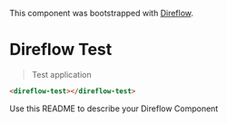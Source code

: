 This component was bootstrapped with [Direflow](https://direflow.io).

# Direflow Test
> Test application

```html
<direflow-test></direflow-test>
```

Use this README to describe your Direflow Component
